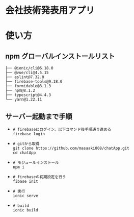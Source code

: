 # 会社技術発表用アプリ
# 使い方
## npm グローバルインストールリスト
```
├── @ionic/cli@6.18.0
├── @vue/cli@4.5.15
├── eslint@7.32.0
├── firebase-tools@9.18.0
├── formidable@3.1.3
├── npm@8.1.2
├── typescript@4.4.3
└── yarn@1.22.11
```

## サーバー起動まで手順
- ```
  # firebaseにログイン、以下コマンド後手順通り進める
  firebase login
  ```

- ```
  # gitから取得
  git clone https://github.com/masaaki008/chatApp.git
  cd chatApp
  ```

- ```
  # モジュールインストール
  npm i
  ```

- ```
  # firebaseの初期設定を行う
  fibase init
  ```

- ```
  # 実行
  ionic serve
  ```
  
- ```
  # build
  ionic build
  ```
